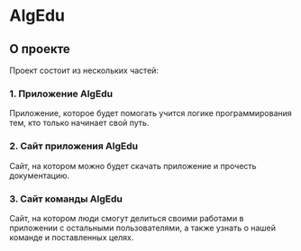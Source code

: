 # AlgEdu   

## О проекте
Проект состоит из нескольких частей:
### 1. Приложение AlgEdu
Приложение, которое будет помогать учится логике программирования тем, кто только начинает свой путь.

### 2. Сайт приложения AlgEdu
Сайт, на котором можно будет скачать приложение и прочесть документацию.
### 3. Сайт команды AlgEdu
Сайт, на котором люди смогут делиться своими работами в приложении с остальными пользователями, а также узнать о нашей команде и поставленных целях.
